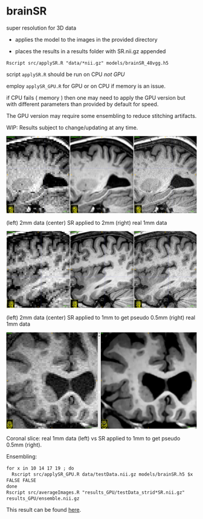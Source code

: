 # brainSR

super resolution for 3D data

* applies the model to the images in the provided directory

* places the results in a results folder with SR.nii.gz appended

```
Rscript src/applySR.R "data/*nii.gz" models/brainSR_48vgg.h5
```

script `applySR.R` should be run on CPU *not GPU*

employ `applySR_GPU.R` for GPU or on CPU if memory is an issue.

if CPU fails ( memory ) then one may need to apply the GPU version
but with different parameters than provided by default for speed.

The GPU version may require some ensembling to reduce stitching artifacts.

WIP: Results subject to change/updating at any time.

![](results/example.png?raw=true)

(left) 2mm data (center) SR applied to 2mm (right) real 1mm data



![](results/example2.png?raw=true)

(left) 2mm data (center) SR applied to 1mm to get pseudo 0.5mm (right) real 1mm data

![](results/example3.png?raw=true) 

Coronal slice: real 1mm data (left) vs SR applied to 1mm to get pseudo 0.5mm (right).


Ensembling:

```
for x in 10 14 17 19 ; do 
  Rscript src/applySR_GPU.R data/testData.nii.gz models/brainSR.h5 $x FALSE FALSE 
done
Rscript src/averageImages.R "results_GPU/testData_strid*SR.nii.gz" results_GPU/ensemble.nii.gz
```

This result can be found [here](https://doi.org/10.6084/m9.figshare.8776304.v1).
